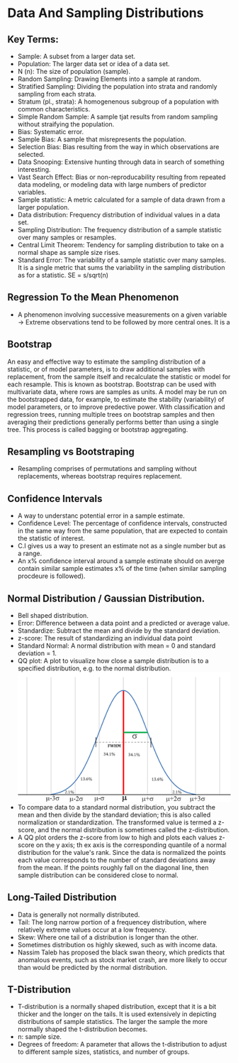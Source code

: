 # Data And Sampling Distributions

## Key Terms:
- Sample: A subset from a larger data set.
- Population: The larger data set or idea of a data set.
- N (n): The size of population (sample).
- Random Sampling: Drawing Elements into a sample at random.
- Stratified Sampling: Dividing the population into strata and randomly sampling from each strata.
- Stratum (pl., strata): A homogenenous subgroup of a population with common characteristics.
- Simple Random Sample: A sample tjat results from random sampling without straifying the population.
- Bias: Systematic error.
- Sample Bias: A sample that misrepresents the population.
- Selection Bias: Bias resulting from the way in which observations are selected.
- Data Snooping: Extensive hunting through data in search of something interesting.
- Vast Search Effect: Bias or non-reproducability resulting from repeated data modeling, or modeling data with large numbers of predictor variables.
- Sample statistic: A metric calculated for a sample of data drawn from a larger population.
- Data distribution: Frequency distribution of individual values in a data set.
- Sampling Distribution: The frequency distribution of a sample statistic over many samples or resamples.
- Central Limit Theorem: Tendency for sampling distribution to take on a normal shape as sample size rises.
- Standard Error: The variability of a sample statistic over many samples. It is a single metric that sums the variability in the sampling distribution as for a statistic. SE = s/sqrt(n)

## Regression To the Mean Phenomenon
- A phenomenon involving successive measurements on a given variable -> Extreme observations tend to be followed by more central ones. It is a 

## Bootstrap
An easy and effective way to estimate the sampling distribution of a statistic, or of model parameters, is to draw additional samples with replacement, from the sample itself and recalculate the statistic or model for each resample. This is known as bootstrap. 
Bootstrap can be used with multivariate data, where rows are samples as units. A model may be run on the bootstrapped data, for example, to estimate the stability (variability) of model parameters, or to improve predective power. With classification and regression trees, running multiple trees on bootstrap samples and then averaging their predictions generally performs better than using a single tree. This process is called bagging or bootstrap aggregating.

## Resampling vs Bootstraping
- Resampling comprises of permutations and sampling without replacements, whereas bootstrap requires replacement.

## Confidence Intervals
- A way to understanc potential error in a sample estimate.
- Confidence Level: The percentage of confidence intervals, constructed in the same way from the same population, that are expected to contain the statistic of interest.
- C.I gives us a way to present an estimate not as a single number but as a range.
- An x% confidence interval around a sample estimate should on averge contain similar sample estimates x% of the time (when similar sampling procdeure is followed).


## Normal Distribution / Gaussian Distribution.
- Bell shaped distribution.
- Error: Difference between a data point and a predicted or average value.
- Standardize: Subtract the mean and divide by the standard deviation.
- z-score: The result of standardizing an individual data point
- Standard Normal: A normal distribution with mean = 0 and standard deviation = 1.
- QQ plot: A plot to visualize how close a sample distribution is to a specified distribution, e.g. to the normal distribution.
![image info](./images/bell-curve.png)
- To compare data to a standard normal distribution, you subtract the mean and then divide by the standard deviation; this is also called normalization or standardization. The transformed value is termed a z-score, and the normal distribution is sometimes called the z-distribution.
- A QQ plot orders the z-score from low to high and plots each values z-score on the y axis; th ex axis is the corresponding quantile of a normal distribution for the value's rank. Since the data is normalized the points each value corresponds to the number of standard deviations away from the mean. If the points roughly fall on the diagonal line, then sample distribution can be considered close to normal.

## Long-Tailed Distribution
-  Data is generally not normally distributed.
-  Tail: The long narrow portion of a frequencey distribution, where relatively extreme values occur at a low frequency.
-  Skew: Where one tail of a distribution is longer than the other.
-  Sometimes distribution os highly skewed, such as with income data.
-  Nassim Taleb has proposed the black swan theory, which predicts that anomalous events, such as stock market crash, are more likely to occur than would be predicted by the normal distribution.

## T-Distribution
- T-distribution is a normally shaped distribution, except that it is a bit thicker and the longer on the tails. It is used extensively in depicting distributions of sample statistics. The larger the sample the more normally shaped the t-distribution becomes.
- n: sample size.
- Degrees of freedom: A parameter that allows the t-distribution to adjust to different sample sizes, statistics, and number of groups.
